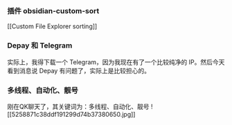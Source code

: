 ### 插件 obsidian-custom-sort

[[Custom File Explorer sorting]]

### Depay 和 Telegram

实际上，我得下载一个 Telegram，因为我现在有了一个比较纯净的 IP。然后今天看到消息说 Depay 有问题了，实际上是比较担心的。

### 多线程、自动化、靓号
刚在QK聊天了，其关键词为：多线程、自动化、靓号
![[5258871c38ddf191299d74b37380650.jpg]]



